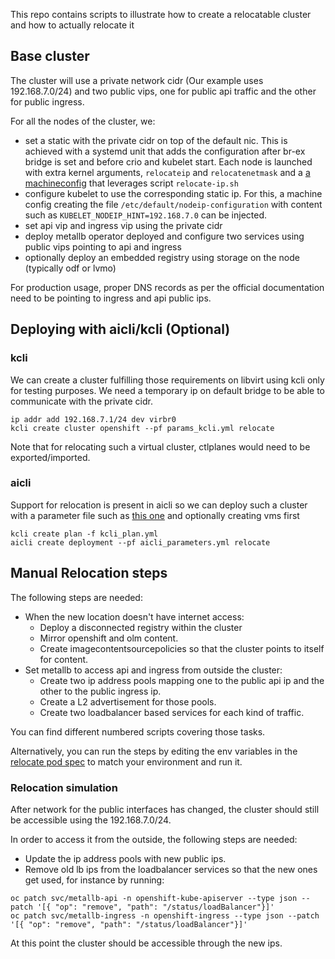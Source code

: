 This repo contains scripts to illustrate how to create a relocatable cluster and how to actually relocate it

## Base cluster

The cluster will use a private network cidr (Our example uses 192.168.7.0/24) and two public vips, one for public api traffic and the other for public ingress.

For all the nodes of the cluster, we:

- set a static with the private cidr on top of the default nic. This is achieved with a systemd unit that adds the configuration after br-ex bridge is set and before crio and kubelet start. Each node is launched with extra kernel arguments, `relocateip` and `relocatenetmask` and a [a machineconfig](10-relocate-ip.yml) that leverages script `relocate-ip.sh`
- configure kubelet to use the corresponding static ip. For this, a machine config creating the file `/etc/default/nodeip-configuration` with content such as `KUBELET_NODEIP_HINT=192.168.7.0` can be injected.
- set api vip and ingress vip using the private cidr
- deploy metallb operator deployed and configure two services using public vips pointing to api and ingress
- optionally deploy an embedded registry using storage on the node (typically odf or lvmo)

For production usage, proper DNS records as per the official documentation need to be pointing to ingress and api public ips.

## Deploying with aicli/kcli (Optional)

### kcli

We can create a cluster fulfilling those requirements on libvirt using kcli only for testing purposes. We need a temporary ip on default bridge to be able to communicate with the private cidr.

```
ip addr add 192.168.7.1/24 dev virbr0
kcli create cluster openshift --pf params_kcli.yml relocate

```
Note that for relocating such a virtual cluster, ctlplanes would need to be exported/imported.

### aicli

Support for relocation is present in aicli so we can deploy such a cluster with a parameter file such as [this one](aicli_parameters.yml) and optionally creating vms first 

```
kcli create plan -f kcli_plan.yml
aicli create deployment --pf aicli_parameters.yml relocate

```

## Manual Relocation steps

The following steps are needed:

- When the new location doesn't have internet access:
  - Deploy a disconnected registry within the cluster
  - Mirror openshift and olm content.
  - Create imagecontentsourcepolicies so that the cluster points to itself for content.
- Set metallb to access api and ingress from outside the cluster:
  - Create two ip address pools mapping one to the public api ip and the other to the public ingress ip.
  - Create a L2 advertisement for those pools.
  - Create two loadbalancer based services for each kind of traffic.
  
You can find different numbered scripts covering those tasks.

Alternatively, you can run the steps by editing the env variables in the [relocate pod spec](relocate.yaml) to match your environment and run it.

### Relocation simulation

After network for the public interfaces has changed, the cluster should still be accessible using the 192.168.7.0/24.

In order to access it from the outside, the following steps are needed:

- Update the ip address pools with new public ips.
- Remove old lb ips from the loadbalancer services so that the new ones get used, for instance by running:

```
oc patch svc/metallb-api -n openshift-kube-apiserver --type json --patch '[{ "op": "remove", "path": "/status/loadBalancer"}]'
oc patch svc/metallb-ingress -n openshift-ingress --type json --patch '[{ "op": "remove", "path": "/status/loadBalancer"}]'
```
At this point the cluster should be accessible through the new ips.

